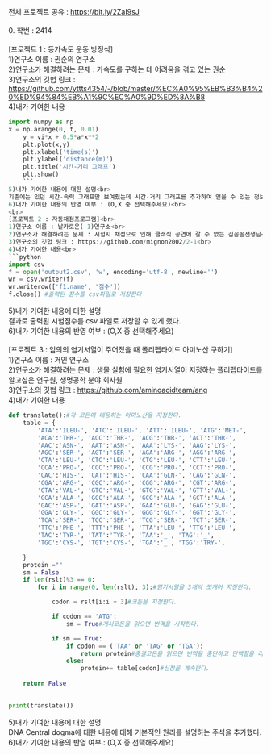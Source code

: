 전체 프로젝트 공유 : https://bit.ly/2ZaI9sJ<br>
<br>
0. 학번 : 2414<br>
<br>
[프로젝트 1 : 등가속도 운동 방정식]<br>
1)연구소 이름 : 권순의 연구소<br>
2)연구소가 해결하려는 문제 : 가속도를 구하는 데 어려움을 겪고 있는 권순<br>
3)연구소의 깃헙 링크 : https://github.com/yttts4354/-/blob/master/%EC%A0%95%EB%B3%B4%20%ED%94%84%EB%A1%9C%EC%A0%9D%ED%8A%B8<br>
4)내가 기여한 내용<br>
```python
import numpy as np
x = np.arange(0, t, 0.01)
    y = vi*x + 0.5*a*x**2
    plt.plot(x,y)
    plt.xlabel('time(s)')
    plt.ylabel('distance(m)')
    plt.title('시간-거리 그래프')
    plt.show()
    ```
5)내가 기여한 내용에 대한 설명<br>
기존에는 있던 시간-속력 그래프만 보여줬는데 시간-거리 그래프를 추가하여 얻을 수 있는 정보의 양을 늘렸다.<br>
6)내가 기여한 내용의 반영 여부 : (O,X 중 선택해주세요)<br>
<br>
[프로젝트 2 : 자동채점프로그램]<br>
1)연구소 이름 : 날카로운(-1)연구소<br>
2)연구소가 해결하려는 문제 : 시험지 채점으로 인해 클래식 공연에 갈 수 없는 김꼼꼼선생님<br>
3)연구소의 깃헙 링크 : https://github.com/mignon2002/2-1<br>
4)내가 기여한 내용<br>
```python
import csv
f = open('output2.csv', 'w', encoding='utf-8', newline='')
wr = csv.writer(f)
wr.writerow(['f1.name', '점수'])
f.close() #출력된 점수를 csv파일로 저장한다
```
5)내가 기여한 내용에 대한 설명<br>
결과로 출력된 시험점수를 csv 파일로 저장할 수 있게 했다.<br>
6)내가 기여한 내용의 반영 여부 : (O,X 중 선택해주세요)<br>
<br>
[프로젝트 3 : 임의의 염기서열이 주어졌을 때 폴리펩타이드 아미노산 구하기]<br>
1)연구소 이름 : 거인 연구소<br>
2)연구소가 해결하려는 문제 : 생물 실험에 필요한 염기서열이 지정하는 폴리펩타이드를 알고싶은 연구원, 생명공학 분야 회사원<br>
3)연구소의 깃헙 링크 : https://github.com/aminoacidteam/ang<br>
4)내가 기여한 내용<br>
```python
def translate():#각 코돈에 대응하는 아미노산을 지정한다.
    table = { 
        'ATA':'ILEU-', 'ATC':'ILEU-', 'ATT':'ILEU-', 'ATG':'MET-', 
        'ACA':'THR-', 'ACC':'THR-', 'ACG':'THR-', 'ACT':'THR-', 
        'AAC':'ASN-', 'AAT':'ASN-', 'AAA':'LYS-', 'AAG':'LYS-', 
        'AGC':'SER-', 'AGT':'SER-', 'AGA':'ARG-', 'AGG':'ARG-',                  
        'CTA':'LEU-', 'CTC':'LEU-', 'CTG':'LEU-', 'CTT':'LEU-', 
        'CCA':'PRO-', 'CCC':'PRO-', 'CCG':'PRO-', 'CCT':'PRO-', 
        'CAC':'HIS-', 'CAT':'HIS-', 'CAA':'GLN-', 'CAG':'GLN-', 
        'CGA':'ARG-', 'CGC':'ARG-', 'CGG':'ARG-', 'CGT':'ARG-', 
        'GTA':'VAL-', 'GTC':'VAL-', 'GTG':'VAL-', 'GTT':'VAL-', 
        'GCA':'ALA-', 'GCC':'ALA-', 'GCG':'ALA-', 'GCT':'ALA-', 
        'GAC':'ASP-', 'GAT':'ASP-', 'GAA':'GLU-', 'GAG':'GLU-', 
        'GGA':'GLY-', 'GGC':'GLY-', 'GGG':'GLY-', 'GGT':'GLY-', 
        'TCA':'SER-', 'TCC':'SER-', 'TCG':'SER-', 'TCT':'SER-', 
        'TTC':'PHE-', 'TTT':'PHE-', 'TTA':'LEU-', 'TTG':'LEU-', 
        'TAC':'TYR-', 'TAT':'TYR-', 'TAA':'_', 'TAG':'_', 
        'TGC':'CYS-', 'TGT':'CYS-', 'TGA':'_', 'TGG':'TRY-', 

    } 
    protein ="" 
    sm = False
    if len(rslt)%3 == 0: 
        for i in range(0, len(rslt), 3):#염기서열을 3개씩 쪼개어 지정한다.

            codon = rslt[i:i + 3]#코돈을 지정한다. 

            if codon == 'ATG':
                sm = True#개시코돈을 읽으면 번역을 시작한다.

            if sm == True:
                if codon == ('TAA' or 'TAG' or 'TGA'):
                    return protein#종결코돈을 읽으면 번역을 중단하고 단백질을 리턴한다.
                else: 
                    protein+= table[codon]#신장을 계속한다. 
                 
    return False
             

print(translate())
```
5)내가 기여한 내용에 대한 설명<br>
DNA Central dogma에 대한 내용에 대해 기본적인 원리를 설명하는 주석을 추가했다.<br>
6)내가 기여한 내용의 반영 여부 : (O,X 중 선택해주세요)<br>
<br>
